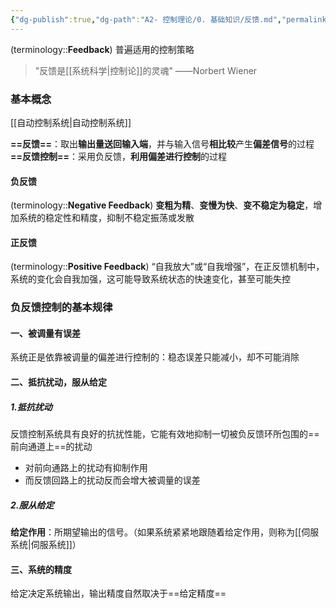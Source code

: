 ```yaml
---
{"dg-publish":true,"dg-path":"A2- 控制理论/0. 基础知识/反馈.md","permalink":"/A2- 控制理论/0. 基础知识/反馈/","dgPassFrontmatter":true,"noteIcon":"","created":"2024-09-03T23:41:44.290+08:00","updated":"2025-05-08T18:21:56.480+08:00"}
---
```


(terminology::**Feedback**)   普遍适用的控制策略
> "反馈是[[系统科学\|控制论]]的灵魂" ——Norbert Wiener


### 基本概念
[[自动控制系统\|自动控制系统]]

**==反馈==**：取出**输出量送回输入端**，并与输入信号**相比较**产生**偏差信号**的过程
**==反馈控制==**：采用负反馈，**利用偏差进行控制**的过程
#### 负反馈
(terminology::**Negative Feedback**)
**变粗为精**、**变慢为快**、**变不稳定为稳定**，增加系统的稳定性和精度，抑制不稳定振荡或发散
#### 正反馈
(terminology::**Positive Feedback**)
“自我放大”或“自我增强”，在正反馈机制中，系统的变化会自我加强，这可能导致系统状态的快速变化，甚至可能失控

### 负反馈控制的基本规律
#### 一、被调量有误差
系统正是依靠被调量的偏差进行控制的：稳态误差只能减小，却不可能消除
#### 二、抵抗扰动，服从给定
##### 1.抵抗扰动
反馈控制系统具有良好的抗扰性能，它能有效地抑制一切被负反馈环所包围的==前向通道上==的扰动
- 对前向通路上的扰动有抑制作用
- 而反馈回路上的扰动反而会增大被调量的误差
##### 2.服从给定
**给定作用**：所期望输出的信号。（如果系统紧紧地跟随着给定作用，则称为[[伺服系统\|伺服系统]]）
#### 三、系统的精度
给定决定系统输出，输出精度自然取决于==给定精度==


